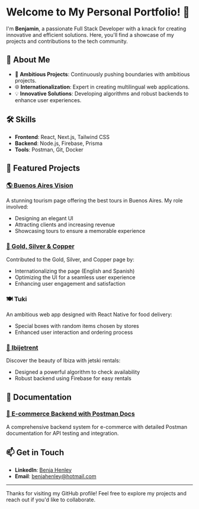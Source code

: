 # Welcome to My Personal Portfolio! 👋

I'm **Benjamin**, a passionate Full Stack Developer with a knack for creating innovative and efficient solutions. Here, you'll find a showcase of my projects and contributions to the tech community.

## 🚀 About Me

- 🌟 **Ambitious Projects**: Continuously pushing boundaries with ambitious projects.
- 🌐 **Internationalization**: Expert in creating multilingual web applications.
- 💡 **Innovative Solutions**: Developing algorithms and robust backends to enhance user experiences.

## 🛠️ Skills

- **Frontend**: React, Next.js, Tailwind CSS
- **Backend**: Node.js, Firebase, Prisma
- **Tools**: Postman, Git, Docker

## 🌟 Featured Projects

### [🌎 Buenos Aires Vision](https://www.buenosairesvision.tur.ar/)
A stunning tourism page offering the best tours in Buenos Aires. My role involved:
- Designing an elegant UI
- Attracting clients and increasing revenue
- Showcasing tours to ensure a memorable experience

### [🔗 Gold, Silver & Copper](https://oroplataycobre.com.ar/)
Contributed to the Gold, Silver, and Copper page by:
- Internationalizing the page (English and Spanish)
- Optimizing the UI for a seamless user experience
- Enhancing user engagement and satisfaction

### 🍽️ Tuki
An ambitious web app designed with React Native for food delivery:
- Special boxes with random items chosen by stores
- Enhanced user interaction and ordering process

### [🌊 Ibijetrent](https://www.ibijetrent.com/)
Discover the beauty of Ibiza with jetski rentals:
- Designed a powerful algorithm to check availability
- Robust backend using Firebase for easy rentals

## 📄 Documentation

### [📘 E-commerce Backend with Postman Docs](https://github.com/benjahenley/dwf-m9-desafio-final)
A comprehensive backend system for e-commerce with detailed Postman documentation for API testing and integration.

## 📫 Get in Touch

- **LinkedIn**: [Benja Henley](https://www.linkedin.com/in/benjamin-h-579b88146/)
- **Email**: [benjahenley@hotmail.com](mailto:benjahenley@hotmail.com)

---

Thanks for visiting my GitHub profile! Feel free to explore my projects and reach out if you'd like to collaborate.

